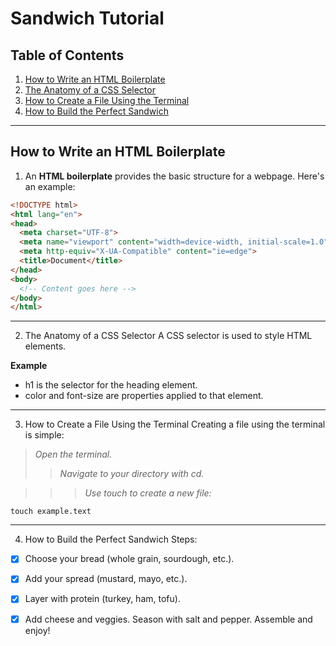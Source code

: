 # Sandwich Tutorial

## Table of Contents
1. [How to Write an HTML Boilerplate](#how-to-write-an-html-boilerplate)
2. [The Anatomy of a CSS Selector](#the-anatomy-of-a-css-selector)
3. [How to Create a File Using the Terminal](#how-to-create-a-file-using-the-terminal)
4. [How to Build the Perfect Sandwich](#how-to-build-the-perfect-sandwich)

---

## How to Write an HTML Boilerplate

1. An **HTML boilerplate** provides the basic structure for a webpage. Here's an example:

```html
<!DOCTYPE html>
<html lang="en">
<head>
  <meta charset="UTF-8">
  <meta name="viewport" content="width=device-width, initial-scale=1.0">
  <meta http-equiv="X-UA-Compatible" content="ie=edge">
  <title>Document</title>
</head>
<body>
  <!-- Content goes here -->
</body>
</html>
```
---

2. The Anatomy of a CSS Selector
A CSS selector is used to style HTML elements. 

**Example**

+ h1 is the selector for the heading element.
+ color and font-size are properties applied to that element.

----
3. How to Create a File Using the Terminal
Creating a file using the terminal is simple:

> *Open the terminal.*
>>*Navigate to your directory with cd.*

>>> *Use touch to create a new file:*

`touch example.text`

----
4. How to Build the Perfect Sandwich
Steps:

- [x] Choose your bread (whole grain, sourdough, etc.).
- [x] Add your spread (mustard, mayo, etc.).
- [x] Layer with protein (turkey, ham, tofu).
- [x] Add cheese and veggies.
      Season with salt and pepper.
      Assemble and enjoy!






